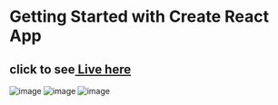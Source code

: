 # Getting Started with Create React App
## click to see[ Live here](https://color-randomizer-react.netlify.app)
![image](https://user-images.githubusercontent.com/96313339/173991039-a1891520-4712-485f-90e5-5fe27855a860.png)
![image](https://user-images.githubusercontent.com/96313339/173991075-2b505701-db1a-431b-b85d-4aeef735b221.png)
![image](https://user-images.githubusercontent.com/96313339/173991144-53196792-aeed-4efe-ac19-c815e2f15154.png)


